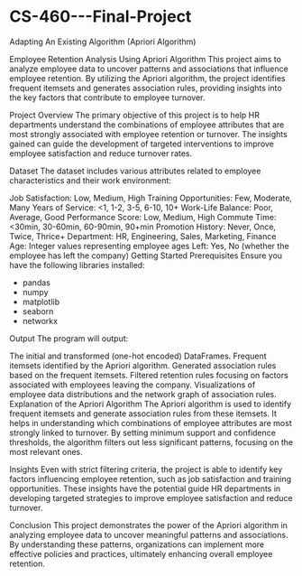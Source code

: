 # CS-460---Final-Project
Adapting An Existing Algorithm (Apriori Algorithm)


Employee Retention Analysis Using Apriori Algorithm
This project aims to analyze employee data to uncover patterns and associations that influence employee retention. By utilizing the Apriori algorithm, the project identifies frequent itemsets and generates association rules, providing insights into the key factors that contribute to employee turnover.

Project Overview
The primary objective of this project is to help HR departments understand the combinations of employee attributes that are most strongly associated with employee retention or turnover. The insights gained can guide the development of targeted interventions to improve employee satisfaction and reduce turnover rates.

Dataset
The dataset includes various attributes related to employee characteristics and their work environment:

Job Satisfaction: Low, Medium, High
Training Opportunities: Few, Moderate, Many
Years of Service: <1, 1-2, 3-5, 6-10, 10+
Work-Life Balance: Poor, Average, Good
Performance Score: Low, Medium, High
Commute Time: <30min, 30-60min, 60-90min, 90+min
Promotion History: Never, Once, Twice, Thrice+
Department: HR, Engineering, Sales, Marketing, Finance
Age: Integer values representing employee ages
Left: Yes, No (whether the employee has left the company)
Getting Started
Prerequisites
Ensure you have the following libraries installed:

- pandas
- numpy
- matplotlib
- seaborn
- networkx


Output
The program will output:

The initial and transformed (one-hot encoded) DataFrames.
Frequent itemsets identified by the Apriori algorithm.
Generated association rules based on the frequent itemsets.
Filtered retention rules focusing on factors associated with employees leaving the company.
Visualizations of employee data distributions and the network graph of association rules.
Explanation of the Apriori Algorithm
The Apriori algorithm is used to identify frequent itemsets and generate association rules from these itemsets. It helps in understanding which combinations of employee attributes are most strongly linked to turnover. By setting minimum support and confidence thresholds, the algorithm filters out less significant patterns, focusing on the most relevant ones.

Insights
Even with strict filtering criteria, the project is able to identify key factors influencing employee retention, such as job satisfaction and training opportunities. These insights have the potential guide HR departments in developing targeted strategies to improve employee satisfaction and reduce turnover.

Conclusion
This project demonstrates the power of the Apriori algorithm in analyzing employee data to uncover meaningful patterns and associations. By understanding these patterns, organizations can implement more effective policies and practices, ultimately enhancing overall employee retention.

